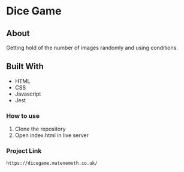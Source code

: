# Dice Game  

## About
Getting hold of the number of images randomly and using conditions.

## Built With
* HTML  
* CSS
* Javascript
* Jest

### How to use 
1. Clone the repository
2. Open index.html in live server

### Project Link 

`https://dicegame.matenemeth.co.uk/`

